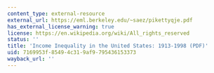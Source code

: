 ```yaml
---
content_type: external-resource
external_url: https://eml.berkeley.edu/~saez/pikettyqje.pdf
has_external_license_warning: true
license: https://en.wikipedia.org/wiki/All_rights_reserved
status: ''
title: 'Income Inequality in the United States: 1913-1998 (PDF)'
uid: 7169953f-8549-4c31-9af9-795436153373
wayback_url: ''
---
```

